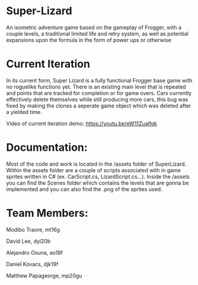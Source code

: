# Super-Lizard

 An isometric adventure game based on the gameplay of Frogger, with a couple levels, a traditional limited life and retry system, as well as potential expansions upon the formula in the form of power ups or otherwise  
 
# Current Iteration

In its current form, Super Lizard is a fully functional Frogger base game with no roguelike functions yet. There is an existing main level that is repeated and points that are tracked for completion or for game overs. Cars currently effectively delete themselves while still producing more cars, this bug was fixed by making the clones a seperate game object which was deleted after a yielded time.
 
 Video of current iteration demo:
 https://youtu.be/eW11Zualfqk
 
 
 # Documentation:
 
 Most of the code and work is located in the /assets folder of SuperLizard. Within the assets folder are a couple of scripts associated with in game sprites written in C# (ex. CarScript.cs, LizardScript.cs...). Inside the /assets you can find the Scenes folder which contains the levels that are gonna be implemented and you can also find the .png of the sprites used.
 
 # Team Members:  
 Modibo Traore, mt16g 
 
 David Lee, dyl20b 
 
 Alejandro Osuna, ao18f 
 
 Daniel Kovacs, djk19f 
 
 Matthew Papageorge, mp20gu
